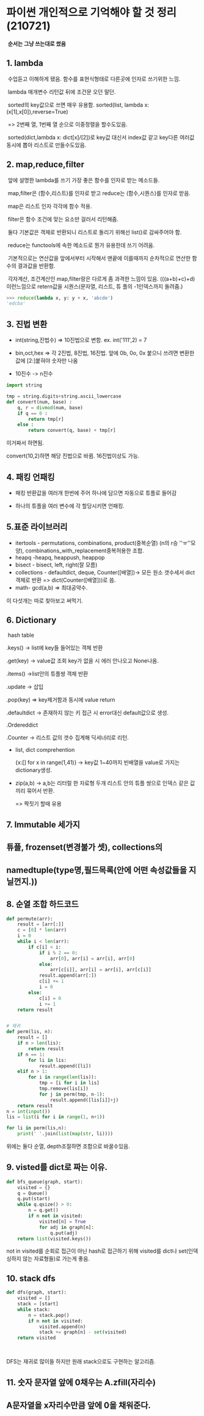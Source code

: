 # 파이썬 개인적으로 기억해야 할 것 정리(210721)

​	**순서는 그냥 쓰는대로 썼음**		



## 1. lambda



​	수업듣고 이해하게 됐음. 함수를 표현식형태로 다른곳에 인자로 쓰기위한 느낌.

​	lambda 매개변수 리턴값 뒤에 조건문 오던 말던.

​	sorted의 key값으로 쓰면 매우 유용함. sorted(list, lambda x: (x[1],x[0]),reverse=True)

​	=> 2번째 열, 1번째 열 순으로 이중정렬을 할수도있음.

​	sorted(dict,lambda x: dict[x]/[2])로 key값 대신서 index값 같고 key다른 여러값 동시에 뽑아 리스트로 만들수도있음.



## 2. map,reduce,filter



​	앞에 설명한 lambda를 쓰기 가장 좋은 함수를 인자로 받는 메소드들.

​	map,filter은 (함수,리스트)를 인자로 받고 reduce는 (함수,시퀀스)를 인자로 받음.

​	map은 리스트 인자 각각에 함수 적용.

​	filter은 함수 조건에 맞는 요소만 걸러서 리턴해줌.

​	둘다 기본값은 객체로 반환되니 리스트로 돌리기 위해선 list()로 감싸주어야 함.

​	reduce는 functools에 속한 메소드로 뭔가 유용한데 쓰기 어려움.

​	기본적으로는 연산값을 앞에서부터 시작해서 맨끝에 이를때까지 순차적으로 연산한 함수의 결과값을 반환함.

​	각자계산, 조건계산인 map,filter랑은 다르게 좀 과격한 느낌이 있음. (((a+b)+c)+d)이런느낌으로 retern값을 시퀀스(문자열, 리스트, 튜           플의 -1인덱스까지 돌려줌.)

```py
>>> reduce(lambda x, y: y + x, 'abcde')
'edcba'
```



## 3. 진법 변환

* int(string,진법수) => 10진법으로 변함. ex. int('111',2) = 7

* bin,oct,hex => 각 2진법, 8진법, 16진법. 앞에 0b, 0o, 0x 붙으니 쓰려면 변환한 값에 [2:]붙혀야 숫자만 나옴

* 10진수 -> n진수

```python
import string

tmp = string.digits+string.ascii_lowercase
def convert(num, base) :
    q, r = divmod(num, base)
    if q == 0 :
        return tmp[r] 
    else :
        return convert(q, base) + tmp[r]
```

이거짜서 하면됨.

convert(10,2)하면 해당 진법으로 바뀜. 16진법이상도 가능.



## 4. 패킹 언패킹 

* 패킹 반환값을 여러개 한번에 주어 하나에 담으면 자동으로 튜플로 들어감

* 하나의 튜플을 여러 변수에 각 할당시키면 언패킹.



## 5.표준 라이브러리

* itertools - permutations, combinations, product(중복순열) (n의 r승 ''ㅠ''모양), combinations_with_replacement중복허용한 조합.
* heapq -heapq, heappush, heappop
* bisect - bisect, left, right(잘 모름)
* collections - defaultdict, deque, Counter([배열])-> 모든 원소 갯수세서 dict객체로 반환 => dict(Counter([배열]))로 씀.
* math- gcd(a,b) => 최대공약수.

이 다섯개는 따로 찾아보고 써먹기.



## 6. Dictionary

​	hash table

.keys() -> list에 key들 들어있는 객체 반환

.get(key) -> value값 조회 key가 없을 시 에러 안나오고 None나옴.

.items() ->list안의 튜플쌍 객체 반환

.update -> 삽입

.pop(key) => key제거함과 동시에 value return

.defaultdict -> 존재하지 않는 키 접근 시 error대신 default값으로 생성.

.Ordereddict

.Counter -> 리스트 값의 갯수 집계해 딕셔너리로 리턴.



* list, dict comprehention

  {x:[] for x in range(1,41)} -> key값 1~40까지 빈배열을 value로 가지는 dictionary생성.

* zip(a,b) -> a,b는 리터럴 한 자료형 두개 리스트 안의 튜플 쌍으로 인덱스 같은 값끼리 묶어서 반환.

  => 짝짓기 할때 유용



## 7. Immutable 세가지 

## 튜플, frozenset(변경불가 셋), collections의 

## namedtuple(type명,필드목록(안에 어떤 속성값들을 지닐껀지.))





## 8. 순열  조합 하드코드

```python
def permute(arr): 
    result = [arr[:]] 
    c = [0] * len(arr) 
    i = 0 
    while i < len(arr):
        if c[i] < i: 
            if i % 2 == 0: 
                arr[0], arr[i] = arr[i], arr[0] 
            else: 
                arr[c[i]], arr[i] = arr[i], arr[c[i]] 
            result.append(arr[:]) 
            c[i] += 1 
            i = 0 
        else: 
            c[i] = 0 
            i += 1 
    return result


# 재귀
def perm(lis, n): 
    result = [] 
    if n > len(lis): 
        return result 
    if n == 1: 
        for li in lis: 
            result.append([li]) 
    elif n > 1: 
        for i in range(len(lis)): 
            tmp = [i for i in lis] 
            tmp.remove(lis[i]) 
            for j in perm(tmp, n-1): 
                result.append([lis[i]]+j) 
    return result 
n = int(input()) 
lis = list(i for i in range(1, n+1)) 

for li in perm(lis,n): 
    print(' '.join(list(map(str, li))))

```



위에는 둘다 순열, depth조절하면 조합으로 바꿀수있음.



## 9. visted를 dict로 짜는 이유.

```python
def bfs_queue(graph, start): 
    visited = {} 
    q = Queue() 
    q.put(start) 
    while q.qsize() > 0:
        n = q.get() 
        if n not in visited: 
            visited[n] = True 
            for adj in graph[n]: 
                q.put(adj) 
    return list(visited.keys())

```



not in visited를 순회로 접근이 아닌 hash로 접근하기 위해 visited를 dict나 set(인덱싱하지 않는 자료형들)로 가는게 좋음.



## 10. stack dfs

```python
def dfs(graph, start): 
    visited = [] 
    stack = [start]
    while stack: 
        n = stack.pop() 
        if n not in visited: 
            visited.append(n) 
            stack += graph[n] - set(visited) 
    return visited

        
```

DFS는 재귀로 많이들 하지만 원래 stack으로도 구현하는 알고리즘.



## 11. 숫자 문자열 앞에 0채우는 A.zfill(자리수)

## A문자열을 x자리수만큼 앞에 0을 채워준다.

